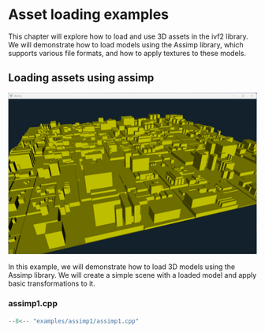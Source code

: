 # Asset loading examples

This chapter will explore how to load and use 3D assets in the ivf2 library. We will demonstrate how to load models using the Assimp library, which supports various file formats, and how to apply textures to these models.

## Loading assets using assimp

![asset_loading](../images/sc_assimp1.png)

In this example, we will demonstrate how to load 3D models using the Assimp library. We will create a simple scene with a loaded model and apply basic transformations to it.

### assimp1.cpp

```cpp
--8<-- "examples/assimp1/assimp1.cpp"
```
